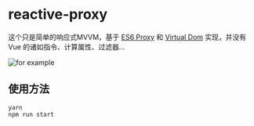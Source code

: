 # reactive-proxy
这个只是简单的响应式MVVM，基于 [ES6 Proxy](https://developer.mozilla.org/en-US/docs/Web/JavaScript/Reference/Global_Objects/Proxy) 和 [Virtual Dom](https://github.com/Matt-Esch/virtual-dom) 实现，并没有 Vue 的诸如指令、计算属性、过滤器...

![for example](https://cloud.githubusercontent.com/assets/3281438/23602231/83641a06-028a-11e7-83d5-aa9d101d1088.jpg)

## 使用方法

```
yarn
npm run start
```
